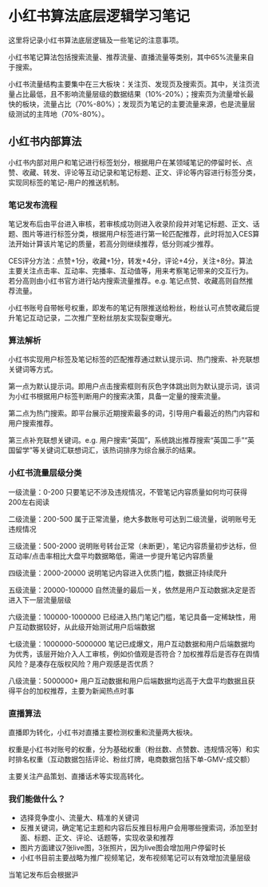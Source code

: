 # 小红书算法底层逻辑学习笔记

这里将记录小红书算法底层逻辑及一些笔记的注意事项。

小红书笔记算法包括搜索流量、推荐流量、直播流量等类别，其中65%流量来自于搜索。

小红书流量结构主要集中在三大板块：关注页、发现页及搜索页。其中，关注页流量占比最低，且不影响流量层级的数据结果（10%-20%）；搜索页为流量增长最快的板块，流量占比（70%-80%）；发现页为笔记的主要流量来源，也是流量层级测试的主阵地（70%-80%）。


## 小红书内部算法
小红书内部对用户和笔记进行标签划分，根据用户在某领域笔记的停留时长、点赞、收藏、转发、评论等互动记录和笔记标题、正文、评论等内容进行标签分类，实现同标签的笔记-用户的推送机制。

### 笔记发布流程
笔记发布后由平台进入审核，若审核成功则进入收录阶段并对笔记标题、正文、话题、图片等进行标签分类，根据用户标签进行第一轮匹配推荐，此时将加入CES算法开始计算该片笔记的质量，若高分则继续推荐，低分则减少推荐。

CES评分方法：点赞+1分，收藏+1分，转发+4分，评论+4分，关注+8分。算法主要关注点击率、互动率、完播率、互动值等，用来考察笔记带来的交互行为。
若分高则由小红书官方进行站内搜索流量推荐。e.g. 笔记点赞、收藏高则自然推荐流量。

小红书账号自带帐号权重，即发布的笔记有限推送给粉丝，粉丝认可点赞收藏后提升笔记互动记录，二次推广至粉丝朋友实现裂变曝光。

### 算法解析
小红书实现用户标签及笔记标签的匹配推荐通过默认提示词、热门搜索、补充联想关键词等方式。

第一点为默认提示词。即用户点击搜索框则有灰色字体跳出则为默认提示词，该词为小红书根据用户标签判断用户的搜索决策，具备一定量的搜索流量。

第二点为热门搜索。即平台展示近期搜索最多的词，引导用户看最近的热门内容和用户搜索推荐。

第三点补充联想关键词。e.g. 用户搜索“英国”，系统跳出推荐搜索“英国二手”“英国留学”等关键词汇联想词汇，该热词排序为综合展示的结果。

### 小红书流量层级分类

一级流量：0-200
只要笔记不涉及违规情况，不管笔记内容质量如何均可获得200左右阅读

二级流量：200-500
属于正常流量，绝大多数账号可达到二级流量，说明账号无违规情况

三级流量：500-2000
说明账号转台正常（未断更），笔记内容质量初步达标，但互动率/点击率相比大盘平均数据略低，需进一步提升笔记内容质量

四级流量：2000-20000
说明笔记内容进入优质门槛，数据正持续爬升

五级流量：20000-100000
自然流量的最后一关，依然是用户互动数据决定是否进入下一层流量层级

六级流量：100000-1000000
已经进入热门笔记门槛，笔记具备一定稀缺性，用户互动数据较好，从此级开始测试用户后端数据

七级流量：1000000-5000000
笔记已成爆文，用户互动数据和用户后端数据均为优秀，该层开始介入人工审核，例如价值观是否符合？加权推荐后是否存在舆情风险？是凑存在版权风险？用户观感是否优质？

八级流量：5000000+
用户互动数据和用户后端数据均远高于大盘平均数据且获得平台的加权推荐，主要为新闻热点时事

### 直播算法

直播即为转化，小红书对直播主要检测权重和流量两大板块。

权重是小红书对账号的权重，分为基础权重（粉丝数、点赞数、违规情况等）和实时排名权重（互动数据包括评论、粉丝灯牌，电商数据包括下单-GMV-成交额）

主要关注产品策划、直播话术等实现高转化。

### 我们能做什么？
- 选择竞争度小、流量大、精准的关键词
- 反推关键词，确定笔记主题和内容后反推目标用户会用哪些搜索词，添加至封面、标题、正文、评论、话题等，实现收录和推荐
- 图片方面建议7张live图，3张照片，因为live图会增加用户停留时长
- 小红书目前主要战略为推广视频笔记，发布视频笔记可以有效增加流量层级

当笔记发布后会根据沪
